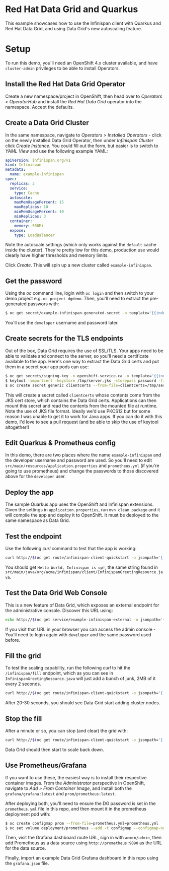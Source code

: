 # Red Hat Data Grid and Quarkus

This example showcases how to use the Infinispan client with Quarkus and Red Hat Data Grid, and using Data Grid's new autoscaling feature.

# Setup

To run this demo, you'll need an OpenShift 4.x cluster available, and have `cluster-admin` privileges to be able to install Operators.

## Install the Red Hat Data Grid Operator

Create a new namespace/project in OpenShift, then head over to _Operators > OperatorHub_ and install the _Red Hat Data Grid_ operator into the namespace. Accept the defaults.

## Create a Data Grid Cluster

In the same namespace, navigate to _Operators > Installed Operators_ - click on the newly installed Data Grid Operator, then under _Infinispan Cluster_ click _Create Instance_. You could fill out the form, but easier is to switch to _YAML View_ and use the following example YAML:

```yaml
apiVersion: infinispan.org/v1
kind: Infinispan
metadata:
  name: example-infinispan
spec:
  replicas: 3
  service:
    type: Cache
  autoscale:
    maxMemUsagePercent: 15
    maxReplicas: 10
    minMemUsagePercent: 10
    minReplicas: 3
  container:
    memory: 500Mi
  expose:
    type: LoadBalancer
```

Note the autoscale settings (which only works against the `default` cache inside the cluster). They're pretty low for this demo, production use would clearly have higher thresholds and memory limits.

Click _Create_. This will spin up a new cluster called `example-infinispan`.

## Get the password

Using the _oc_ command line, login with `oc login` and then switch to your demo project e.g. `oc project dgdemo`. Then, you'll need to extract the pre-generated passwors with:

```sh
$ oc get secret/example-infinispan-generated-secret -o template='{{index .data "identities.yaml"}}' | openssl base64 -d -A
```

You'll use the `developer` username and password later.

## Create secrets for the TLS endpoints

Out of the box, Data Grid requires the use of SSL/TLS. Your apps need to be able to validate and connect to the server, so you'll need a certificate available to the app. Here's one way to extract the Data Grid certs and put them in a secret your app pods can use:

```sh
$ oc get secrets/signing-key -n openshift-service-ca -o template='{{index .data "tls.crt"}}' | openssl base64 -d -A > /tmp/server.crt
$ keytool -importcert -keystore /tmp/server.jks -storepass password -file /tmp/server.crt -trustcacerts -noprompt
$ oc create secret generic clientcerts --from-file=clientcerts=/tmp/server.jks
```
This will create a secret called `clientcerts` whose contents come from the JKS cert store, which contains the Data Grid certs. Applications can then mount this secret and read the contents from the mounted file at runtime. Note the use of JKS file format. Ideally we'd use PKCS12 but for some reason I was unable to get it to work for Java apps. If you can do it with this demo, I'd love to see a pull request (and be able to skip the use of keytool altogether!)

## Edit Quarkus & Prometheus config

In this demo, there are two places where the name `example-infinispan` and the developer username and password are used. So you'll need to edit `src/main/resources/application.properties` and `prometheus.yml` (if you're going to use prometheus) and change the passwords to those discovered above for the `developer` user.

## Deploy the app

The sample Quarkus app uses the OpenShift and Infinispan extensions. Given the settings in `application.properties`, run `mvn clean package` and it will compile the app and deploy it to OpenShift. It must be deployed to the same namespace as Data Grid.

## Test the endpoint

Use the following _curl_ command to test that the app is working:

```sh
curl http://$(oc get route/infinispan-client-quickstart -o jsonpath='{.spec.host}')/infinispan
```
You should get `Hello World, Infinispan is up!`, the same string found in `src/main/java/org/acme/infinispan/client/InfinispanGreetingResource.java`.

## Test the Data Grid Web Console

This is a new feature of Data Grid, which exposes an external endpoint for the administrative console. Discover this URL using:

```sh
echo http://$(oc get service/example-infinispan-external -o jsonpath='{.status.loadBalancer.ingress[0].hostname}'):11222
```

If you visit that URL in your browser you can access the admin console - You'll need to login again with `developer` and the same password used before.

## Fill the grid

To test the scaling capability, run the following _curl_ to hit the `/infinispan/fill` endpoint, which as you can see in `InfinispanGreetingResource.java` will just add a bunch of junk, 2MB of it every 2 seconds.

```sh
curl http://$(oc get route/infinispan-client-quickstart -o jsonpath='{.spec.host}')/infinispan/fill
```

After 20-30 seconds, you should see Data Grid start adding cluster nodes.

## Stop the fill

After a minute or so, you can stop (and clear) the grid with:

```sh
curl http://$(oc get route/infinispan-client-quickstart -o jsonpath='{.spec.host}')/infinispan/clear
```

Data Grid should then start to scale back down.

## Use Prometheus/Grafana

If you want to use these, the easiest way is to install their respective container images. From the _Administrator_ perspective in OpenShift, navigate to _Add > From Container Image_, and install both the `grafana/grafana:latest` and `prom/prometheus:latest`.

After deploying both, you'll need to ensure the DG password is set in the `prometheus.yml` file in this repo, and then mount it in the prometheus deployment pod with:

```sh
$ oc create configmap prom --from-file=prometheus.yml=prometheus.yml
$ oc set volume deployment/prometheus --add -t configmap --configmap-name=prom -m /etc/prometheus/prometheus.yml --sub-path=prometheus.yml
```

Then, visit the Grafana dashboard route URL, sign in with `admin/admin`, then add Prometheus as a data source using `http://prometheus:9090` as the URL for the data source.

Finally, import an example Data Grid Grafana dashboard in this repo using the `grafana.json` file.






